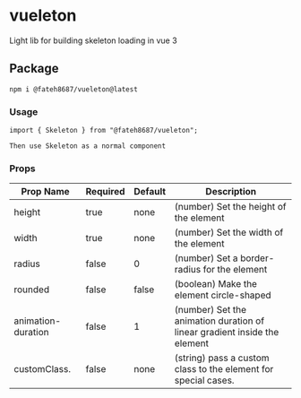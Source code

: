 # vueleton

Light lib for building skeleton loading in vue 3

## Package
```
npm i @fateh8687/vueleton@latest
```

### Usage
```
import { Skeleton } from "@fateh8687/vueleton";

Then use Skeleton as a normal component
```

### Props

| Prop Name          | Required | Default | Description                                                               |
|--------------------|----------|---------|---------------------------------------------------------------------------|
| height             | true     | none    | (number) Set the height of the element                                    |
| width              | true     | none    | (number) Set the width of the element                                     |
| radius             | false    | 0       | (number) Set a border-radius for the element                              |
| rounded            | false    | false   | (boolean) Make the element circle-shaped                                  |
| animation-duration | false    | 1       | (number) Set the animation duration of linear gradient inside the element |
| customClass.       | false    | none    | (string) pass a custom class to the element for special cases.            |
